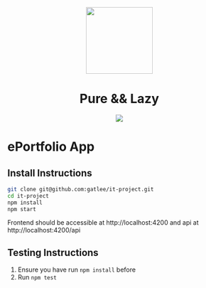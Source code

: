 <p align="center">
    <img src="https://upload.wikimedia.org/wikipedia/commons/3/39/Lambda_lc.svg" width="150" height="150"/>
</p>
<h1 style="text-align:center">
    Pure && Lazy
</h1>
<p align="center">
    <img src="https://heroku-ci-badge-pure-and-lazy.herokuapp.com/last.svg"/>
</p>

# ePortfolio App

## Install Instructions

```sh
git clone git@github.com:gatlee/it-project.git
cd it-project
npm install
npm start
```

Frontend should be accessible at http://localhost:4200 and api at http://localhost:4200/api

## Testing Instructions

1. Ensure you have run `npm install` before
2. Run `npm test`
